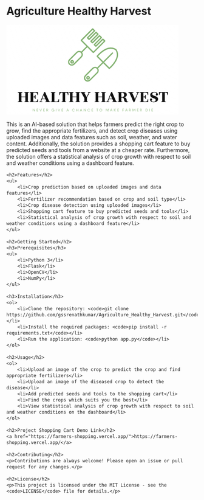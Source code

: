 <!DOCTYPE html>
<html>
<head>
    <title>Agriculture Healthy Harvest</title>
</head>
<body>
    <h1>Agriculture Healthy Harvest</h1>
    <img src="static/images/logo.png" alt="Agriculture Healthy Harvest Logo">
    <p>This is an AI-based solution that helps farmers predict the right crop to grow, find the appropriate fertilizers, and detect crop diseases using uploaded images and data features such as soil, weather, and water content. Additionally, the solution provides a shopping cart feature to buy predicted seeds and tools from a website at a cheaper rate. Furthermore, the solution offers a statistical analysis of crop growth with respect to soil and weather conditions using a dashboard feature.</p>

    <h2>Features</h2>
    <ul>
        <li>Crop prediction based on uploaded images and data features</li>
        <li>Fertilizer recommendation based on crop and soil type</li>
        <li>Crop disease detection using uploaded images</li>
        <li>Shopping cart feature to buy predicted seeds and tools</li>
        <li>Statistical analysis of crop growth with respect to soil and weather conditions using a dashboard feature</li>
    </ul>

    <h2>Getting Started</h2>
    <h3>Prerequisites</h3>
    <ul>
        <li>Python 3</li>
        <li>Flask</li>
        <li>OpenCV</li>
        <li>NumPy</li>
    </ul>

    <h3>Installation</h3>
    <ol>
        <li>Clone the repository: <code>git clone https://github.com/gssrenathkumar/Agriculture_Healthy_Harvest.git</code></li>
        <li>Install the required packages: <code>pip install -r requirements.txt</code></li>
        <li>Run the application: <code>python app.py</code></li>
    </ol>

    <h2>Usage</h2>
    <ol>
        <li>Upload an image of the crop to predict the crop and find appropriate fertilizers</li>
        <li>Upload an image of the diseased crop to detect the disease</li>
        <li>Add predicted seeds and tools to the shopping cart</li>
        <li>Find the crops which suits you the best</li>
        <li>View statistical analysis of crop growth with respect to soil and weather conditions on the dashboard</li>
    </ol>

    <h2>Project Shopping Cart Demo Link</h2>
    <a href="https://farmers-shopping.vercel.app/">https://farmers-shopping.vercel.app/</a>

    <h2>Contributing</h2>
    <p>Contributions are always welcome! Please open an issue or pull request for any changes.</p>

    <h2>License</h2>
    <p>This project is licensed under the MIT License - see the <code>LICENSE</code> file for details.</p>
</body>
</html>
